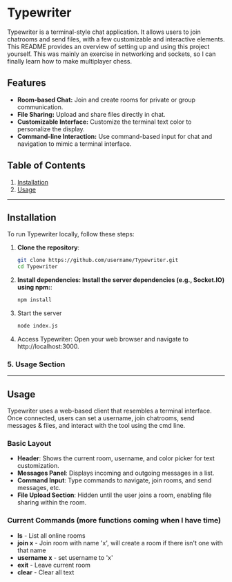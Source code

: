 # Typewriter

Typewriter is a terminal-style chat application. It allows users to join chatrooms and send files, with a few customizable and interactive elements. This README provides an overview of setting up and using this project yourself. This was mainly an exercise in networking and sockets, so I can finally learn how to make multiplayer chess.

## Features

- **Room-based Chat:** Join and create rooms for private or group communication.
- **File Sharing:** Upload and share files directly in chat.
- **Customizable Interface:** Customize the terminal text color to personalize the display.
- **Command-line Interaction:** Use command-based input for chat and navigation to mimic a terminal interface.

## Table of Contents
1. [Installation](#installation)
2. [Usage](#usage)

---

## Installation

To run Typewriter locally, follow these steps:

1. **Clone the repository**:
   ```bash
   git clone https://github.com/username/Typewriter.git
   cd Typewriter
2. **Install dependencies: Install the server dependencies (e.g., Socket.IO) using npm:**:
    ```bash
    npm install
3. Start the server
   ```bash
   node index.js
4. Access Typewriter: Open your web browser and navigate to http://localhost:3000.

### 5. Usage Section

---

## Usage

Typewriter uses a web-based client that resembles a terminal interface. Once connected, users can set a username, join chatrooms, send messages & files, and interact with the tool using the cmd line.

### Basic Layout

- **Header**: Shows the current room, username, and color picker for text customization.
- **Messages Panel**: Displays incoming and outgoing messages in a list.
- **Command Input**: Type commands to navigate, join rooms, and send messages, etc.
- **File Upload Section**: Hidden until the user joins a room, enabling file sharing within the room.

### Current Commands (more functions coming when I have time)

- **ls**	      - List all online rooms
- **join x** 	   - Join room with name 'x', will create a room if there isn't one with that name
- **username x** - set username to 'x'
- **exit** 	   - Leave current room
- **clear** 	   - Clear all text
